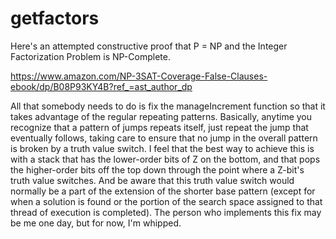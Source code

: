 # getfactors

Here's an attempted constructive proof that P = NP and the Integer Factorization Problem is NP-Complete.

https://www.amazon.com/NP-3SAT-Coverage-False-Clauses-ebook/dp/B08P93KY4B?ref_=ast_author_dp

All that somebody needs to do is fix the manageIncrement function so that it takes advantage of the regular repeating patterns. Basically, anytime you recognize that a pattern of jumps repeats itself, just repeat the jump that eventually follows, taking care to ensure that no jump in the overall pattern is broken by a truth value switch. I feel that the best way to achieve this is with a stack that has the lower-order bits of Z on the bottom, and that pops the higher-order bits off the top down through the point where a Z-bit's truth value switches. And be aware that this truth value switch would normally be a part of the extension of the shorter base pattern (except for when a solution is found or the portion of the search space assigned to that thread of execution is completed). The person who implements this fix may be me one day, but for now, I'm whipped.

